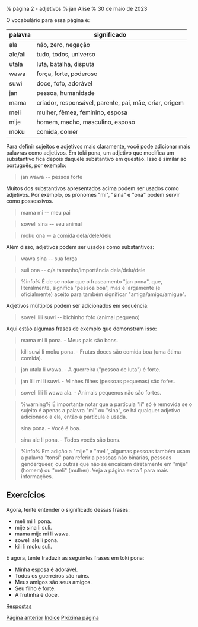 % página 2 - adjetivos
% jan Alise
% 30 de maio de 2023

O vocabulário para essa página é:

| palavra | significado                                            |
|---------|--------------------------------------------------------|
| ala     | não, zero, negação                                     |
| ale/ali | tudo, todos, universo                                  |
| utala   | luta, batalha, disputa                                 |
| wawa    | força, forte, poderoso                                 |
| suwi    | doce, fofo, adorável                                   |
| jan     | pessoa, humanidade                                     |
| mama    | criador, responsável, parente, pai, mãe, criar, origem |
| meli    | mulher, fêmea, feminino, esposa                        |
| mije    | homem, macho, masculino, esposo                        |
| moku    | comida, comer                                          |

Para definir sujeitos e adjetivos mais claramente, você pode adicionar mais
palavras como adjetivos. Em toki pona, um adjetivo que modifica um substantivo
fica depois daquele substantivo em questão. Isso é similar ao português, por
exemplo:

> jan wawa -- pessoa forte

Muitos dos substantivos apresentados acima podem ser usados como adjetivos. Por
exemplo, os pronomes "mi", "sina" e "ona" podem servir como possessivos.

> mama mi -- meu pai

> soweli sina -- seu animal

> moku ona -- a comida dela/dele/delu

Além disso, adjetivos podem ser usados como substantivos:

> wawa sina -- sua força

> suli ona -- o/a tamanho/importância dela/delu/dele

> %info%
> É de se notar que o fraseamento "jan pona", que, literalmente, significa
> "pessoa boa", mas é largamente (e oficialmente) aceito para também significar
> "amiga/amigo/amigue".

Adjetivos múltiplos podem ser adicionados em sequência:

> soweli lili suwi -- bichinho fofo (animal pequeno)

Aqui estão algumas frases de exemplo que demonstram isso:

> mama mi li pona. - Meus pais são bons.

> kili suwi li moku pona. - Frutas doces são comida boa (uma ótima comida).

> jan utala li wawa. - A guerreira ("pessoa de luta") é forte.

> jan lili mi li suwi. - Minhes filhes (pessoas pequenas) são fofes.

> soweli lili li wawa ala. - Animais pequenos não são fortes.

> %warning%
> É importante notar que a partícula "li" só é removida se o sujeito é apenas
> a palavra "mi" ou "sina", se há qualquer adjetivo adicionado a ela, então a
> partícula é usada.
>
> sina pona. - Você é boa.
> 
> sina ale li pona. - Todos vocês são bons.
>

> %info%
> Em adição a "mije" e "meli", algumas pessoas também usam a palavra "tonsi"
> para referir a pessoas não binárias, pessoas genderqueer, ou outras que não
> se encaixam diretamente em "mije" (homem) ou "meli" (mulher). Veja a página
> extra 1 para mais informações.

## Exercícios

Agora, tente entender o significado dessas frases:

* meli mi li pona.
* mije sina li suli.
* mama mije mi li wawa.
* soweli ale li pona.
* kili li moku suli.

E agora, tente traduzir as seguintes frases em toki pona:

* Minha esposa é adorável.
* Todos os guerreiros são ruins.
* Meus amigos são seus amigos.
* Seu filho é forte.
* A frutinha é doce.

[Respostas](pt_answers.html#p2)

[Página anterior](pt_1.html) [Índice](pt_index.html) [Próxima página](pt_3.html)
